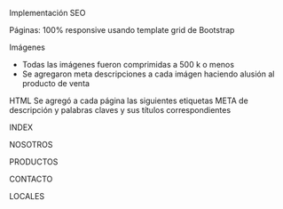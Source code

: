 Implementación SEO

Páginas: 100% responsive usando template grid de Bootstrap

Imágenes
- Todas las imágenes fueron comprimidas a 500 k o menos
- Se agregaron meta descripciones a cada imágen haciendo alusión al producto de venta

HTML
Se agregó a cada página las siguientes etiquetas META de descripción y palabras claves y sus títulos correspondientes

INDEX
<meta name="description" content="Pan&Cia: descubre el sabor auténtico de nuestros productos horneados con amor y tradición. Desde deliciosos panes recién hechos hasta pasteles y dulces artesanales, cada bocado es una experiencia que te transportará a la calidez de casa. Únete a nuestra familia y disfruta de momentos dulces juntos.">
<meta name="keywords" content="panadería, pan rico, medialunas ricas, masa madre">
<title>Pan&Cia</title>

NOSOTROS
<meta name="description" content="La historia de la mejor panadería de Buenos Aires, la tradición es el corazón de todo lo que hacemos, desde que abrimos nuestras puertas hace décadas, hemos mantenido viva la herencia culinaria de nuestra familia">
<meta name="keywords" content="historia panadería, experiencia en pastelería, mejor panadería">
<title>Nosotros Pan&Cia</title>

PRODUCTOS
<meta name="description" content="Productos de la panadería más rica de Buenos Aires, dónde la frescura, el sabor y la presentación impecable son nuestra prioridad absoluta.">
<meta name="keywords" content="tortas ricas, facturas deliciosas, tartas dulces ricas, medialunas, pan de masa madre especial">
<title>Nuestros productos Pan&Cia</title>

CONTACTO
<meta name="description" content="Contactá a la panadería que tiene los productos más ricos de Buenos Aires, podés consultarnos todo lo que necesites, incluso nuestros servicios premium">
<meta name="keywords" content="servicio, premium, delicatessen, eventos, promociones, descuentos">
<title>Contactanos Pan&Cia</title>

LOCALES
<meta name="description" content="Donde encontrar la mejor panadería de Buenos Aires, con los mejores productos de panadería y pastelería">
<meta name="keywords" content="localización, medialunas, facturas, tortas">
 	<title>Locales Pan&Cia</title>
